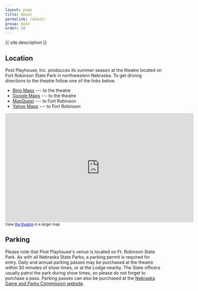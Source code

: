 ```yaml
---
layout: page
title: About
permalink: /about/
group: main
order: 10
---
```


{{ site.description }}

## Location

Post Playhouse, Inc. producces its summer season at the theatre located on Fort Robinson State Park in northwestern Nebraska. To get driving directions to the theatre follow one of the links below.

<ul>
<li><a href="http://www.bing.com/maps/?v=2&amp;cp=r3b57g6cb5p3&amp;lvl=18&amp;dir=0&amp;sty=b&amp;sp=Point.r3b4xz6cb5sc_Post%20Playhouse_Post%20Playhouse%20is%20located%20in%20Historic%20Fort%20Robinson%20State%20Park%2C%20and%20is%20Northwestern%20Nebraska's%20Premiere%20venue%20for%20live%20theatre._http%3A%2F%2Fwww.postplayhouse.com_http%3A%2F%2Fwww.postplayhouse.com%2Fwordpress%2Fwp-content%2Fthemes%2Fpostplayhouse2.1%2Fimages%2Fplayhouse%255fpic.jpg_" target="_blank">Bing Maps</a> --- to the theatre</li>
<li><a href="http://maps.google.com/maps/ms?f=q&amp;hl=en&amp;geocode=&amp;ie=UTF8&amp;msa=0&amp;ll=42.668963,-103.464013&amp;spn=0.003826,0.009656&amp;z=17&amp;iwstate1=dir&amp;msid=113724959975087314194.00045338a29dc15cb2d92" target="_blank">Google Maps</a> --- to the theatre</li>
<li><a href="http://www.mapquest.com/maps?state=NE&amp;cat=fort+robinson+state+park" target="_blank">MapQuest</a> --- to Fort Robinson</li>
<li><a href="http://maps.yahoo.com/#mvt=m&amp;lat=42.66546&amp;lon=-103.460484&amp;zoom=16&amp;tt=fort robinson state park&amp;tp=1" target="_blank">Yahoo Maps</a> --- to Fort Robinson</li>
</ul>

<p><iframe width="604" height="350" frameborder="0" scrolling="no" marginheight="0" marginwidth="0" src="https://maps.google.com/maps/ms?f=q&amp;hl=en&amp;geocode=&amp;ie=UTF8&amp;msa=0&amp;msid=215815128770604665825.00045338a29dc15cb2d92&amp;ll=42.668963,-103.464013&amp;spn=0.003826,0.009656&amp;t=m&amp;output=embed"></iframe><br><small>View <a href="https://maps.google.com/maps/ms?f=q&amp;hl=en&amp;geocode=&amp;ie=UTF8&amp;msa=0&amp;msid=215815128770604665825.00045338a29dc15cb2d92&amp;ll=42.668963,-103.464013&amp;spn=0.003826,0.009656&amp;t=m&amp;source=embed" style="color:#0000FF;text-align:left">the theatre</a> in a larger map</small></p>

## Parking

Please note that Post Playhouse's venue is located on Ft. Robinson State Park. As with all Nebraska State Parks, a parking permit is required for entry. Daily and annual parking passes may be purchased at the theatre within 30 minutes of show times, or at the Lodge nearby. The State officers usually patrol the park during show times, so please do not forget to purchase a pass. Parking passes can also be purchased at the [Nebraska Game and Parks Commission website](https://ngpc-permits.ne.gov/NGPC-PS/faces/public/welcome).
